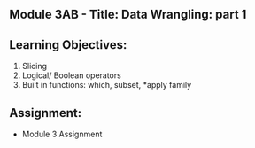 ## Module 3AB - Title: Data Wrangling: part 1
## Learning Objectives: 
1.	Slicing
2.	Logical/ Boolean operators
3.	Built in functions: which, subset, *apply family

## Assignment: 
- Module 3 Assignment 
